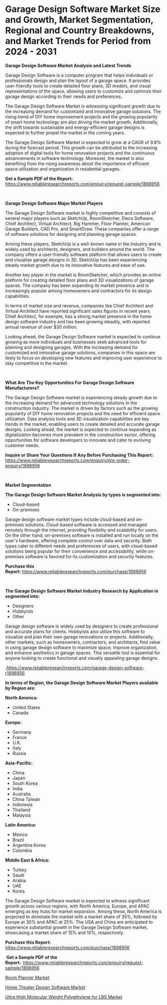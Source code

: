 <p><h1>Garage Design Software Market Size and Growth, Market Segmentation, Regional and Country Breakdowns, and Market Trends for Period from 2024 -  2031</h1></p><p><strong>Garage Design Software Market Analysis and Latest Trends</strong></p>
<p><p>Garage Design Software is a computer program that helps individuals or professionals design and plan the layout of a garage space. It provides user-friendly tools to create detailed floor plans, 3D models, and visual representations of the space, allowing users to customize and optimize their garage design according to their needs and preferences.</p><p>The Garage Design Software Market is witnessing significant growth due to the increasing demand for customized and innovative garage solutions. The rising trend of DIY home improvement projects and the growing popularity of smart home technology are also driving the market growth. Additionally, the shift towards sustainable and energy-efficient garage designs is expected to further propel the market in the coming years.</p><p>The Garage Design Software Market is expected to grow at a CAGR of 9.8% during the forecast period. This growth can be attributed to the increasing adoption of digital tools for home renovation projects and the continuous advancements in software technology. Moreover, the market is also benefiting from the rising awareness about the importance of efficient space utilization and organization in residential garages.</p></p>
<p><strong>Get a Sample PDF of the Report:&nbsp;</strong> <a href="https://www.reliableresearchreports.com/enquiry/request-sample/1898956">https://www.reliableresearchreports.com/enquiry/request-sample/1898956</a></p>
<p>&nbsp;</p>
<p><strong>Garage Design Software Major Market Players</strong></p>
<p><p>The Garage Design Software market is highly competitive and consists of several major players such as SketchUp, RoomSketcher, Eleco Software, Chief Architect, Virtual Architect, Big Hammer, Floor Planner, American Garage Builders, CAD Pro, and SmartDraw. These companies offer a range of software solutions for designing and planning garage spaces.</p><p>Among these players, SketchUp is a well-known name in the industry and is widely used by architects, designers, and builders around the world. The company offers a user-friendly software platform that allows users to create and visualize garage designs in 3D. SketchUp has been experiencing steady market growth due to its innovative features and ease of use.</p><p>Another key player in the market is RoomSketcher, which provides an online platform for creating detailed floor plans and 3D visualizations of garage spaces. The company has been expanding its market presence and is increasingly popular among homeowners and contractors for its design capabilities.</p><p>In terms of market size and revenue, companies like Chief Architect and Virtual Architect have reported significant sales figures in recent years. Chief Architect, for example, has a strong market presence in the home design software industry and has been growing steadily, with reported annual revenue of over $30 million.</p><p>Looking ahead, the Garage Design Software market is expected to continue growing as more individuals and businesses seek advanced tools for planning and designing garages. With the increasing demand for customized and innovative garage solutions, companies in this space are likely to focus on developing new features and improving user experience to stay competitive in the market.</p></p>
<p>&nbsp;</p>
<p><strong>What Are The Key Opportunities For Garage Design Software Manufacturers?</strong></p>
<p><p>The Garage Design Software market is experiencing steady growth due to the increasing demand for advanced technology solutions in the construction industry. The market is driven by factors such as the growing popularity of DIY home renovation projects and the need for efficient space utilization. Data analysis tools and 3D visualization capabilities are key trends in the market, enabling users to create detailed and accurate garage designs. Looking ahead, the market is expected to continue expanding as digitalization becomes more prevalent in the construction sector, offering opportunities for software developers to innovate and cater to evolving customer needs.</p></p>
<p><strong>Inquire or Share Your Questions If Any Before Purchasing This Report:</strong> <a href="https://www.reliableresearchreports.com/enquiry/pre-order-enquiry/1898956">https://www.reliableresearchreports.com/enquiry/pre-order-enquiry/1898956</a></p>
<p>&nbsp;</p>
<p><strong>Market Segmentation</strong></p>
<p><strong>The Garage Design Software Market Analysis by types is segmented into:</strong></p>
<p><ul><li>Cloud-based</li><li>On-premises</li></ul></p>
<p><p>Garage design software market types include cloud-based and on-premises solutions. Cloud-based software is accessed and managed remotely through the internet, providing flexibility and scalability for users. On the other hand, on-premises software is installed and run locally on the user's hardware, offering complete control over data and security. Both types cater to different needs and preferences of users, with cloud-based solutions being popular for their convenience and accessibility, while on-premises software is favored for its customization and security features.</p></p>
<p><strong>Purchase this Report:&nbsp;</strong><a href="https://www.reliableresearchreports.com/purchase/1898956">https://www.reliableresearchreports.com/purchase/1898956</a></p>
<p>&nbsp;</p>
<p><strong>The Garage Design Software Market Industry Research by Application is segmented into:</strong></p>
<p><ul><li>Designers</li><li>Hobbyists</li><li>Other</li></ul></p>
<p><p>Garage design software is widely used by designers to create professional and accurate plans for clients. Hobbyists also utilize this software to visualize and plan their own garage renovations or projects. Additionally, other markets, such as homeowners, contractors, and architects, find value in using garage design software to maximize space, improve organization, and enhance aesthetics in garage spaces. This versatile tool is essential for anyone looking to create functional and visually appealing garage designs.</p></p>
<p><a href="https://www.reliableresearchreports.com/garage-design-software-r1898956">&nbsp;https://www.reliableresearchreports.com/garage-design-software-r1898956</a></p>
<p><strong>In terms of Region, the Garage Design Software Market Players available by Region are:</strong></p>
<p>
    <p> <strong> North America: </strong>
        <ul>
            <li>United States</li>
            <li>Canada</li>
        </ul>
        </p> 
    <p> <strong> Europe: </strong>
        <ul>
            <li>Germany</li>
            <li>France</li>
            <li>U.K.</li>
            <li>Italy</li>
            <li>Russia</li>
        </ul>
        </p> 
    <p> <strong> Asia-Pacific: </strong>
        <ul>
            <li>China</li>
            <li>Japan</li>
            <li>South Korea</li>
            <li>India</li>
            <li>Australia</li>
            <li>China Taiwan</li>
            <li>Indonesia</li>
            <li>Thailand</li>
            <li>Malaysia</li>
        </ul>
        </p> 
    <p> <strong> Latin America: </strong>
        <ul>
            <li>Mexico</li>
            <li>Brazil</li>
            <li>Argentina Korea</li>
            <li>Colombia</li>
        </ul>
        </p> 
    <p> <strong> Middle East & Africa: </strong>
        <ul>
            <li>Turkey</li>
            <li>Saudi</li>
            <li>Arabia</li>
            <li>UAE</li>
            <li>Korea</li>
        </ul>
    </p>
    </p>
<p><p>The Garage Design Software market is expected to witness significant growth across various regions, with North America, Europe, and APAC emerging as key hubs for market expansion. Among these, North America is projected to dominate the market with a market share of 35%, followed by Europe at 30% and APAC at 25%. The USA and China are anticipated to experience substantial growth in the Garage Design Software market, showcasing a market share of 15% and 10%, respectively.</p></p>
<p><strong>Purchase this Report: </strong><a href="https://www.reliableresearchreports.com/purchase/1898956">https://www.reliableresearchreports.com/purchase/1898956</a></p>
<p>&nbsp;<strong>Get a Sample PDF of the Report:&nbsp;&nbsp;</strong><a href="https://www.reliableresearchreports.com/enquiry/request-sample/1898956">https://www.reliableresearchreports.com/enquiry/request-sample/1898956</a></p>
<p><strong></strong></p>
<p><p><a href="https://github.com/mancsybtousav/Market-Research-Report-List-2/blob/main/room-planner-market.md">Room Planner Market</a></p><p><a href="https://github.com/josesg55/Market-Research-Report-List-2/blob/main/home-theater-design-software-market.md">Home Theater Design Software Market</a></p><p><a href="https://issuu.com/reportprime-2/docs/ultra-high-molecular-weight-polyethylene-for-lbs-m">Ultra High Molecular Weight Polyethylene for LBS Market</a></p></p>